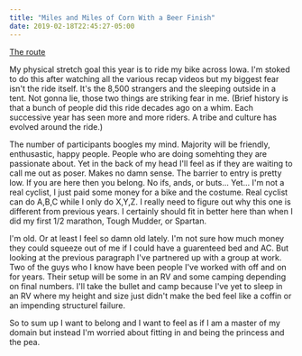 ```yaml
---
title: "Miles and Miles of Corn With a Beer Finish"
date: 2019-02-18T22:45:27-05:00
---
```


[The route](https://ragbrai.com/routemaps/2019-route-maps/)

My physical stretch goal this year is to ride my bike across Iowa.  I'm stoked to do this after watching all the various recap videos but my biggest fear isn't the ride itself.  It's the 8,500 strangers and the sleeping outside in a tent.  Not gonna lie, those two things are striking fear in me.  (Brief history is that a bunch of people did this ride decades ago on a whim.  Each successive year has seen more and more riders.  A tribe and culture has evolved around the ride.)

The number of participants boogles my mind.  Majority will be friendly, enthusastic, happy people.  People who are doing somehting they are passionate about.  Yet in the back of my head I'll feel as if they are waiting to call me out as poser.  Makes no damn sense.  The barrier to entry is pretty low.  If you are here then you belong.  No ifs, ands, or buts...  Yet...  I'm not a real cyclist, I just paid some money for a bike and the costume.  Real cyclist can do A,B,C while I only do X,Y,Z.  I really need to figure out why this one is different from previous years.  I certainly should fit in better here than when I did my first 1/2 marathon, Tough Mudder, or Spartan.

I'm old.  Or at least I feel so damn old lately.  I'm not sure how much money they could squeeze out of me if I could have a guarenteed bed and AC.  But looking at the previous paragraph I've partnered up with a group at work.  Two of the guys who I know have been people I've worked with off and on for years.  Their setup will be some in an RV and some camping depending on final numbers.  I'll take the bullet and camp because I've yet to sleep in an RV where my height and size just didn't make the bed feel like a coffin or an impending structurel failure.

So to sum up I want to belong and I want to feel as if I am a master of my domain but instead I'm worried about fitting in and being the princess and the pea.  
